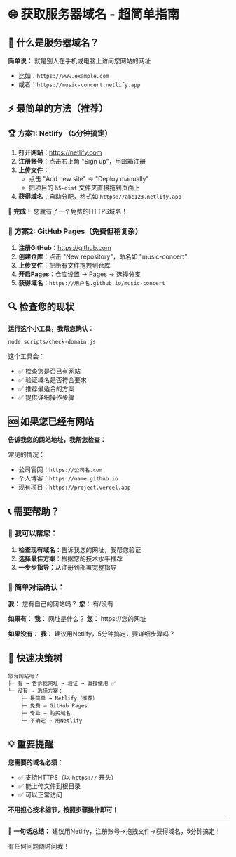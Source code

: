 # 🌐 获取服务器域名 - 超简单指南

## 🤔 什么是服务器域名？

**简单说：** 就是别人在手机或电脑上访问您网站的网址
- 比如：`https://www.example.com`
- 或者：`https://music-concert.netlify.app`

## ⚡ 最简单的方法（推荐）

### 🏆 **方案1: Netlify （5分钟搞定）**

1. **打开网站**：https://netlify.com
2. **注册账号**：点击右上角 "Sign up"，用邮箱注册
3. **上传文件**：
   - 点击 "Add new site" → "Deploy manually"
   - 把项目的 `h5-dist` 文件夹直接拖到页面上
4. **获得域名**：自动分配，格式如 `https://abc123.netlify.app`

**🎉 完成！** 您就有了一个免费的HTTPS域名！

### 🥈 **方案2: GitHub Pages（免费但稍复杂）**

1. **注册GitHub**：https://github.com
2. **创建仓库**：点击 "New repository"，命名如 "music-concert"
3. **上传文件**：把所有文件拖拽到仓库
4. **开启Pages**：仓库设置 → Pages → 选择分支
5. **获得域名**：`https://用户名.github.io/music-concert`

## 🔍 检查您的现状

**运行这个小工具，我帮您确认：**

```bash
node scripts/check-domain.js
```

这个工具会：
- ✅ 检查您是否已有网站
- ✅ 验证域名是否符合要求
- ✅ 推荐最适合的方案
- ✅ 提供详细操作步骤

## 🆘 如果您已经有网站

**告诉我您的网站地址，我帮您检查：**

常见的情况：
- 公司官网：`https://公司名.com`
- 个人博客：`https://name.github.io`
- 现有项目：`https://project.vercel.app`

## 📞 需要帮助？

### 🤝 **我可以帮您：**

1. **检查现有域名**：告诉我您的网址，我帮您验证
2. **选择最佳方案**：根据您的技术水平推荐
3. **一步步指导**：从注册到部署完整指导

### 💬 **简单对话确认：**

**我：** 您有自己的网站吗？
**您：** 有/没有

**如果有：**
**我：** 网址是什么？
**您：** https://您的网址

**如果没有：**
**我：** 建议用Netlify，5分钟搞定，要详细步骤吗？

## 🎯 快速决策树

```
您有网站吗？
├─ 有 → 告诉我网址 → 验证 → 直接使用 ✅
└─ 没有 → 选择方案：
    ├─ 最简单 → Netlify（推荐）
    ├─ 免费 → GitHub Pages  
    ├─ 专业 → 购买域名
    └─ 不确定 → 用Netlify
```

## 💡 重要提醒

**您需要的域名必须：**
- ✅ 支持HTTPS（以 `https://` 开头）
- ✅ 能上传文件到根目录
- ✅ 可以正常访问

**不用担心技术细节，按照步骤操作即可！**

---

**🚀 一句话总结：**
建议用Netlify，注册账号→拖拽文件→获得域名，5分钟搞定！

有任何问题随时问我！
